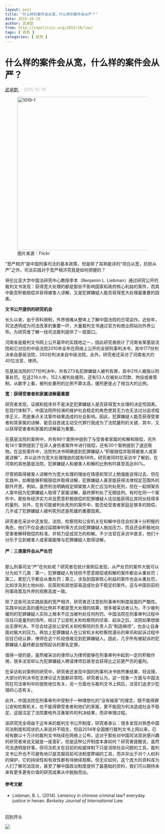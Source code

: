 ```yaml
---
layout: post
title: "什么样的案件会从宽，什么样的案件会从严？"
date: 2015-10-19
author: 武卓韵
from: http://cnpolitics.org/2015/10/law/
tags: [ 政見 ]
categories: [ 政見 ]
---
```


<div class="post-block">
 <h1 class="post-head">
  什么样的案件会从宽，什么样的案件会从严？
 </h1>
 <p class="post-subhead">
 </p>
 <p class="post-tag">
 </p>
 <p class="post-author">
  <!--a href="http://cnpolitics.org/author/wuzhuoyun/">武卓韵</a-->
  <a href="http://cnpolitics.org/author/wuzhuoyun/">
   武卓韵
  </a>
  <span style="font-size:14px;color:#b9b9b9;">
   ｜2015-10-19
  </span>
 </p>
 <!--p class="post-lead">获得宽大处理的都是那些不影响国家和政府核心利益的案件，而其中能否积极赔偿并获得被害人谅解，又是犯罪嫌疑人能否获得宽大处理最重要的因素。</p-->
 <div class="post-body">
  <figure>
   <img alt="1019-1" src="http://cnpolitics.org/wp-content/uploads/2015/10/1019-1.jpg" width="500">
    <figcaption>
     图片来源：Flickr
     <a href="">
     </a>
    </figcaption>
   </img>
  </figure>
  <p>
   “宽严相济”是中国刑事司法的基本政策，但是除了耳熟能详的“坦白从宽，抗拒从严”之外，司法实践对于宽严相济究竟是如何把握的？
  </p>
  <p>
   哥伦比亚大学中国法研究中心教授李本（Benjamin L. Liebman）通过研究公开的裁判文书发现：获得宽大处理的都是那些不影响国家和政府核心利益的案件，而其中能否积极赔偿并获得被害人谅解，又是犯罪嫌疑人能否获得宽大处理最重要的因素。
  </p>
  <p>
   <strong>
    文书公开提供的研究机会
   </strong>
  </p>
  <p>
   长久以来，由于资料限制，外界很难从整体上了解中国法院的日常运作。近些年，司法透明成为司法改革的重要一环，大量裁判文书通过官方和商业网站向外界公布，为研究者了解一线司法裁判提供了一扇窗口。
  </p>
  <p>
   河南省是裁判文书网上公开最早的实践地之一，因此研究者统计了河南省某基层法院和它对应的中级法院2010年全年在网络上公开的全部刑事判决书，其中177份判决来自基层法院，292份判决来自中级法院。此外，研究者还采访了河南省大约40位法官、律师。
  </p>
  <p>
   在基层法院的177份判决中，共有273名犯罪嫌疑人被判有罪，其中219人被施以刑事处罚。在这219人中，152人被判处缓刑，还有53人仅被处以罚款、拘役或者管制。从数字上看，被判处重刑的比例不算太高，缓刑更是占了相当大的比例。
  </p>
  <p>
   <strong>
    宽：获得受害者和家属谅解最重要
   </strong>
  </p>
  <p>
   研究者发现，证据和程序并不是决定犯罪嫌疑人是否获得宽大处理的决定性因素。在现行体制下，中国法院所扮演的维护社会稳定的角色使其无力也无法过分追求程序正义，而是重点关注案件结果造成的社会影响。因此，犯罪嫌疑人能否获得受害者和其家属的谅解、能否自首或主动交代罪行就成为了法院量刑的关键，其中，又以获得受害者和家属的谅解最为重要。
  </p>
  <p>
   在基层法院的案例中，共有86个案例中提到了与受害者家属的和解和赔偿，另外有14个案例提到了在非人身伤害案件中进行赔偿，还有30个案例提到了退还赃物。在这些案件中，法院判决书明确提到犯罪嫌疑人“积极赔偿并取得被害人或家属谅解”，并以此作为宽大处理理由的就有58件。研究者同时在采访中了解到，在河南的其他基层法院，犯罪嫌疑人和被害人和解的比例有时甚至高达90%。
  </p>
  <p>
   尽管把取得被害人谅解作为宽大处理的理由在情感和常识上勉强能说得过去，但在实践中，如果能够积极赔偿并取得谅解，犯罪嫌疑人甚至能获得法律规定范围外的额外开恩。例如，虽然刑法明确规定绑架致人死亡应当判处死刑，但在一起绑架杀人案中因为犯罪嫌疑人取得了家属谅解，最终罪判处了无期徒刑。有时在同一个案件中，那些有经济实力并且愿意积极赔偿的犯罪嫌疑人往往能获得比其同伙轻得多的量刑。另外，在有可能被判处死刑的案件中，能否给受害者家庭足够多的赔偿，几乎成了犯罪嫌疑人被判死刑还是死缓的重要因素。
  </p>
  <p>
   研究者在采访中还发现，法院、检察院和公安机关在和解中往往会扮演十分积极的角色，他们不仅会通过延期审判等方式向犯罪嫌疑人施加压力，而且还会积极地向受害者解释赔偿的标准，并努力促成双方的和解。不少法官在采访中直言，他们十分乐于见到被害人或家属能够与犯罪嫌疑人取得谅解。
   <br>
    <strong>
     <br>
      严：三类案件会从严处罚
     </br>
    </strong>
   </br>
  </p>
  <p>
   那么刑事司法“严”在何处呢？研究者在统计案例后发现，从严处罚的案件大致可以分为如下几类：第一，犯罪嫌疑人有钱但不愿意赔偿或和解的案件都会从重处罚；第二，累犯几乎都会从重处罚；第三，涉及到国家核心利益的案件也会从重处罚，比如涉及到土地纠纷、反腐败和其他容易造成社会不稳定的案件。这与中国目前的刑事政策及外界的观察高度一致。
  </p>
  <p>
   除了这些司法实践层面的宽严相济，研究者还注意到刑事审判制度层面的严酷性。实践中如此高的缓刑比例并不都是宽大处理的结果，很多被采访者认为，不少被判缓刑的犯罪嫌疑人实际上根本不应当被判处任何刑罚。中国法院在刑事审判过程中往往只是量刑的场所，经过了公安机关和检察院的侦查、起诉之后，法院如果想做出无罪判决，不仅会给这些公安机关和检察院的负责人员“制造麻烦”，也会让自身面对极大的压力。再加上犯罪嫌疑人在公安机关和检察院漫长的审讯和起诉过程中往往已经认罪，律师在这个阶段很难见到犯罪嫌疑人。因此，几乎所有被起诉的犯罪嫌疑人最终都会按照起诉的罪名定罪。
  </p>
  <p>
   值得一提的是，虽然被采访的律师认为律师能够在刑事审判中起到一定的积极作用，很多法官却认为犯罪嫌疑人聘请律师后甚至会获得比之前更严厉的量刑。
  </p>
  <p>
   在采访和对案例的研究中，研究者还发现中国的刑事判决书依然重结果、轻说理，大部分的判决书在法律论证方面都非常短。研究者认为，这一现象一方面与中国法院在司法审判中的弱势地位有关，另一方面也与裁判文书上网后，法官们追求少犯错的心态有关。
  </p>
  <p>
   此外，中国法院在刑事审判中受制于一种理想化的“没有输家”的理念，既不能得罪公安和检察机关，也不能得罪受害者和他们的家属，更不能因为判决造成社会不稳定，这就注定了法院要格外注重案件的判决结果，而非审理过程。
  </p>
  <p>
   该研究完全得益于近年来的裁判文书公开制度，研究者承认：很多发现对熟悉中国司法制度和现状的人来说并不陌生，但自2014年全国推行裁判文书上网以来，已经有数以十万计的裁判文书陆续在网络上公布，这对于那些对中国司法现状感兴趣的研究者来说无疑是一座富矿。但是这种公开制度本身如何？研究者提醒说，虽然司法透明是好事，但司法机关在目前的权威体制下只是消除社会问题的工具，裁判文书公开也不可避免地只是克服目前司法制度弊端的工具，而并非出于对个人权利的保护，它的持续性和有效性都有待继续观察。但无论如何，这个庞大的资料库为人们了解司法现状，甚至了解中国政治制度提供了最基础的资料，我们可以期待未来有更多更有价值的研究成果从中脱胎而出。
  </p>
  <div class="post-endnote">
   <h4>
    参考文献
   </h4>
   <ul>
    <li>
     Liebman, B. L. (2014). Leniency in chinese criminal law? everyday justice in henan.
     <em>
      Berkeley Journal of International Law.
     </em>
    </li>
   </ul>
  </div>
 </div>
 <!-- icon list -->
 <!--/div-->
 <!-- social box -->
 <div class="post-end-button back-to-top">
  <p style="padding-top:20px;">
   回到开头
  </p>
 </div>
 <div id="display_bar">
  <img src="http://cnpolitics.org/wp-content/themes/CNPolitics/images/shadow-post-end.png"/>
 </div>
</div>

